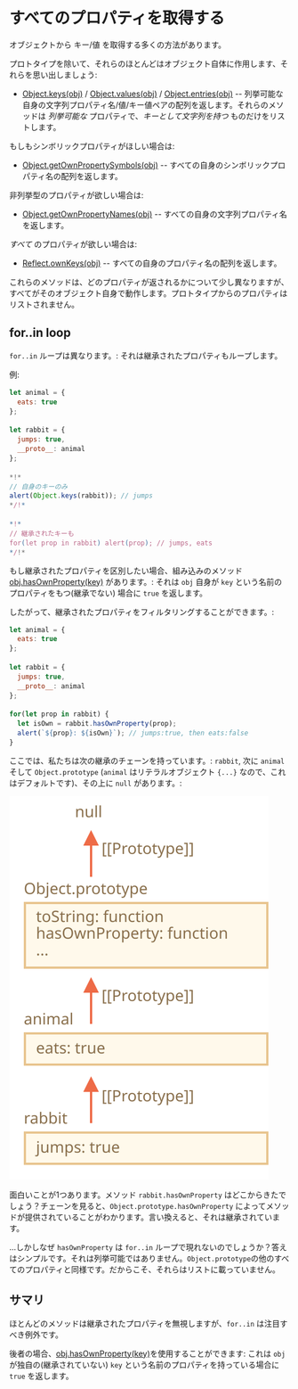 
# すべてのプロパティを取得する 

オブジェクトから キー/値 を取得する多くの方法があります。

プロトタイプを除いて、それらのほとんどはオブジェクト自体に作用します、それらを思い出しましょう:

- [Object.keys(obj)](mdn:js/Object/keys) / [Object.values(obj)](mdn:js/Object/values) / [Object.entries(obj)](mdn:js/Object/entries) -- 列挙可能な自身の文字列プロパティ名/値/キー値ペアの配列を返します。それらのメソッドは *列挙可能な* プロパティで、*キーとして文字列を持つ* ものだけをリストします。

もしもシンボリックプロパティがほしい場合は:

- [Object.getOwnPropertySymbols(obj)](mdn:js/Object/getOwnPropertySymbols) -- すべての自身のシンボリックプロパティ名の配列を返します。

非列挙型のプロパティが欲しい場合は:

- [Object.getOwnPropertyNames(obj)](mdn:js/Object/getOwnPropertyNames) -- すべての自身の文字列プロパティ名を返します。

*すべて* のプロパティが欲しい場合は:

- [Reflect.ownKeys(obj)](mdn:js/Reflect/ownKeys) -- すべての自身のプロパティ名の配列を返します。


これらのメソッドは、どのプロパティが返されるかについて少し異なりますが、すべてがそのオブジェクト自身で動作します。プロトタイプからのプロパティはリストされません。

## for..in loop

`for..in` ループは異なります。: それは継承されたプロパティもループします。

例:

```js run
let animal = {
  eats: true
};

let rabbit = {
  jumps: true,
  __proto__: animal
};

*!*
// 自身のキーのみ
alert(Object.keys(rabbit)); // jumps
*/!*

*!*
// 継承されたキーも
for(let prop in rabbit) alert(prop); // jumps, eats
*/!*
```

もし継承されたプロパティを区別したい場合、組み込みのメソッド [obj.hasOwnProperty(key)](mdn:js/Object/hasOwnProperty) があります。: それは `obj` 自身が `key` という名前のプロパティをもつ(継承でない) 場合に `true` を返します。

したがって、継承されたプロパティをフィルタリングすることができます。:

```js run
let animal = {
  eats: true
};

let rabbit = {
  jumps: true,
  __proto__: animal
};

for(let prop in rabbit) {
  let isOwn = rabbit.hasOwnProperty(prop);
  alert(`${prop}: ${isOwn}`); // jumps:true, then eats:false
}
```
ここでは、私たちは次の継承のチェーンを持っています。: `rabbit`, 次に `animal` そして `Object.prototype` (`animal` はリテラルオブジェクト `{...}` なので、これはデフォルトです)、その上に `null` があります。:

![](rabbit-animal-object.svg)

面白いことが1つあります。メソッド `rabbit.hasOwnProperty` はどこからきたでしょう？チェーンを見ると、`Object.prototype.hasOwnProperty` によってメソッドが提供されていることがわかります。言い換えると、それは継承されています。

...しかしなぜ `hasOwnProperty` は `for..in` ループで現れないのでしょうか？答えはシンプルです。それは列挙可能ではありません。`Object.prototype`の他のすべてのプロパティと同様です。だからこそ、それらはリストに載っていません。


## サマリ

ほとんどのメソッドは継承されたプロパティを無視しますが、`for..in` は注目すべき例外です。

後者の場合、[obj.hasOwnProperty(key)](mdn:js/Object/hasOwnProperty)を使用することができます: これは `obj` が独自の(継承されていない) `key` という名前のプロパティを持っている場合に `true` を返します。

